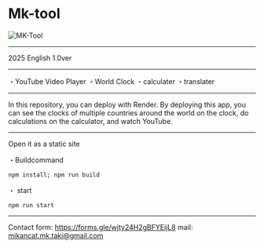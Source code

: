 # Mk-tool
![MK-Tool](https://github.com/user-attachments/assets/3ab24fde-ff33-473a-9f79-8b5f06181ebf)

__________________________________________
2025
English
1.0ver
__________________________________________
・YouTube Video Player
・World Clock
・calculater
・translater
_____________________________________________________________________________

In this repository,
you can deploy with Render.
By deploying this app,
you can see the clocks of multiple countries around the world on the clock,
do calculations on the calculator,
and watch YouTube.
_____________________________________________________________________________
Open it as a static site

・Buildcommand
   ```
   npm install; npm run build
   ```
・ start
   ```
   npm run start
   ```
_________________

Contact form: https://forms.gle/wjty24H2gBFYEijL8
mail: mikancat.mk.taki@gmail.com
